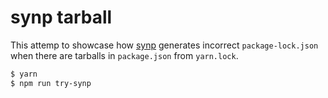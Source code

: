 # synp tarball

This attemp to showcase how [synp](https://www.npmjs.com/package/synp) generates incorrect `package-lock.json` when there are tarballs in `package.json` from `yarn.lock`.


```bash
$ yarn
$ npm run try-synp
```

